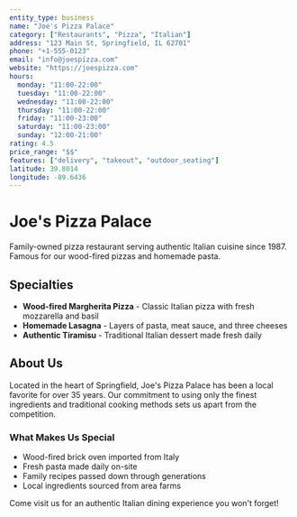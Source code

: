 ```yaml
---
entity_type: business
name: "Joe's Pizza Palace"
category: ["Restaurants", "Pizza", "Italian"]
address: "123 Main St, Springfield, IL 62701"
phone: "+1-555-0123"
email: "info@joespizza.com"
website: "https://joespizza.com"
hours:
  monday: "11:00-22:00"
  tuesday: "11:00-22:00"
  wednesday: "11:00-22:00"
  thursday: "11:00-22:00"
  friday: "11:00-23:00"
  saturday: "11:00-23:00"
  sunday: "12:00-21:00"
rating: 4.5
price_range: "$$"
features: ["delivery", "takeout", "outdoor_seating"]
latitude: 39.8014
longitude: -89.6436
---
```


# Joe's Pizza Palace

Family-owned pizza restaurant serving authentic Italian cuisine since 1987. Famous for our wood-fired pizzas and homemade pasta.

## Specialties

- **Wood-fired Margherita Pizza** - Classic Italian pizza with fresh mozzarella and basil
- **Homemade Lasagna** - Layers of pasta, meat sauce, and three cheeses
- **Authentic Tiramisu** - Traditional Italian dessert made fresh daily

## About Us

Located in the heart of Springfield, Joe's Pizza Palace has been a local favorite for over 35 years. Our commitment to using only the finest ingredients and traditional cooking methods sets us apart from the competition.

### What Makes Us Special

- Wood-fired brick oven imported from Italy
- Fresh pasta made daily on-site  
- Family recipes passed down through generations
- Local ingredients sourced from area farms

Come visit us for an authentic Italian dining experience you won't forget!
